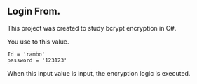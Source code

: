 ## Login From.
This project was created to study bcrypt encryption in C#.

You use to this value.

```
Id = 'rambo'
password = '123123'
```

When this input value is input, the encryption logic is executed.

